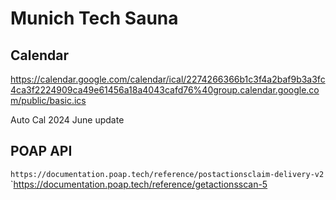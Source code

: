 # Munich Tech Sauna

## Calendar
https://calendar.google.com/calendar/ical/2274266366b1c3f4a2baf9b3a3fc4ca3f2224909ca49e61456a18a4043cafd76%40group.calendar.google.com/public/basic.ics

Auto Cal 2024
June update


## POAP API
`https://documentation.poap.tech/reference/postactionsclaim-delivery-v2`
`https://documentation.poap.tech/reference/getactionsscan-5